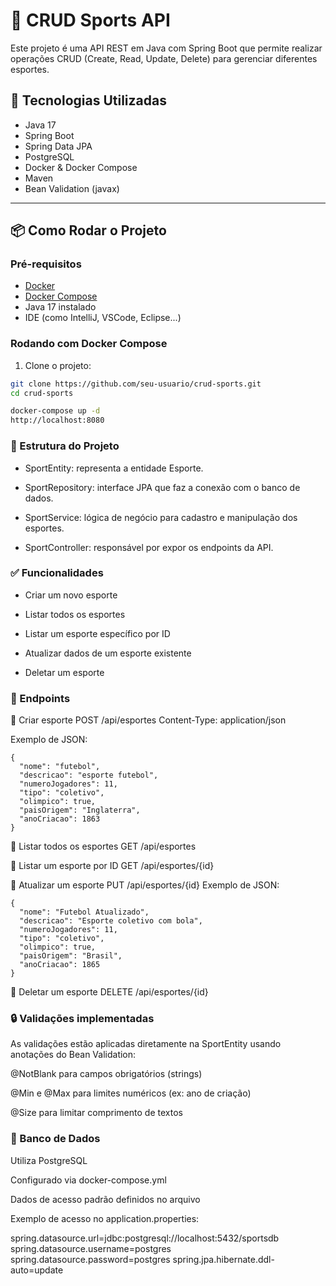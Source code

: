 # 🏅 CRUD Sports API

Este projeto é uma API REST em Java com Spring Boot que permite realizar operações CRUD (Create, Read, Update, Delete) para gerenciar diferentes esportes.

## 🚀 Tecnologias Utilizadas

- Java 17
- Spring Boot
- Spring Data JPA
- PostgreSQL
- Docker & Docker Compose
- Maven
- Bean Validation (javax)

---

## 📦 Como Rodar o Projeto

### Pré-requisitos

- [Docker](https://www.docker.com/)
- [Docker Compose](https://docs.docker.com/compose/)
- Java 17 instalado
- IDE (como IntelliJ, VSCode, Eclipse...)

### Rodando com Docker Compose

1. Clone o projeto:
```bash
git clone https://github.com/seu-usuario/crud-sports.git
cd crud-sports

docker-compose up -d
http://localhost:8080
```

### 📂 Estrutura do Projeto
 - SportEntity: representa a entidade Esporte.

 - SportRepository: interface JPA que faz a conexão com o banco de dados.

 - SportService: lógica de negócio para cadastro e manipulação dos esportes.

 - SportController: responsável por expor os endpoints da API.

### ✅ Funcionalidades
 - Criar um novo esporte

 - Listar todos os esportes

 - Listar um esporte específico por ID

 - Atualizar dados de um esporte existente

 - Deletar um esporte

### 📮 Endpoints
🔹 Criar esporte
POST /api/esportes
Content-Type: application/json

Exemplo de JSON:
```
{
  "nome": "futebol",
  "descricao": "esporte futebol",
  "numeroJogadores": 11,
  "tipo": "coletivo",
  "olimpico": true,
  "paisOrigem": "Inglaterra",
  "anoCriacao": 1863
}
```

🔹 Listar todos os esportes
GET /api/esportes

🔹 Listar um esporte por ID
GET /api/esportes/{id}

🔹 Atualizar um esporte
PUT /api/esportes/{id}
Exemplo de JSON:
```
{
  "nome": "Futebol Atualizado",
  "descricao": "Esporte coletivo com bola",
  "numeroJogadores": 11,
  "tipo": "coletivo",
  "olimpico": true,
  "paisOrigem": "Brasil",
  "anoCriacao": 1865
}
```
🔹 Deletar um esporte
DELETE /api/esportes/{id}

### 🔒 Validações implementadas
As validações estão aplicadas diretamente na SportEntity usando anotações do Bean Validation:

@NotBlank para campos obrigatórios (strings)

@Min e @Max para limites numéricos (ex: ano de criação)

@Size para limitar comprimento de textos

### 🐘 Banco de Dados
Utiliza PostgreSQL

Configurado via docker-compose.yml

Dados de acesso padrão definidos no arquivo

Exemplo de acesso no application.properties:

spring.datasource.url=jdbc:postgresql://localhost:5432/sportsdb
spring.datasource.username=postgres
spring.datasource.password=postgres
spring.jpa.hibernate.ddl-auto=update


